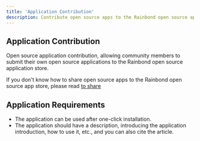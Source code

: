 ```yaml
---
title: 'Application Contribution'
description: Contribute open source apps to the Rainbond open source app store
---
```


## Application Contribution

Open source application contribution, allowing community members to submit their own open source applications to the Rainbond open source application store.

If you don't know how to share open source apps to the Rainbond open source app store, please read [to share](/docs/use-manual/app-store-manage/share-app)

## Application Requirements

* The application can be used after one-click installation.
* The application should have a description, introducing the application introduction, how to use it, etc., and you can also cite the article.
